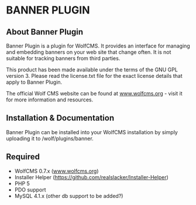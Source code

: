 # BANNER PLUGIN

## About Banner Plugin

Banner Plugin is a plugin for WolfCMS. It provides an interface for managing
and embedding banners on your web site that change often. It is not suitable
for tracking banners from third parties.

This product has been made available under the terms of the GNU GPL version 3.
Please read the license.txt file for the exact license details that apply to
Banner Plugin.

The official Wolf CMS website can be found at www.wolfcms.org - visit it for
more information and resources.

## Installation & Documentation

Banner Plugin can be installed into your WolfCMS installation by simply
uploading it to <install location>/wolf/plugins/banner.

## Required

- WolfCMS 0.7.x (www.wolfcms.org)
- Installer Helper (https://github.com/realslacker/Installer-Helper)
- PHP 5
- PDO support
- MySQL 4.1.x (other db support to be added?)
